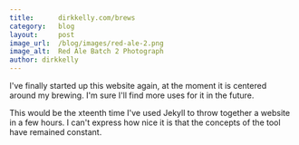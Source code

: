 ```yaml
---
title:      dirkkelly.com/brews
category:   blog
layout:     post
image_url:  /blog/images/red-ale-2.png
image_alt:  Red Ale Batch 2 Photograph
author: dirkkelly
---
```


I've finally started up this website again,
at the moment it is centered around my brewing.
I'm sure I'll find more uses for it in the future.

This would be the xteenth time I've used Jekyll to
throw together a website in a few hours.
I can't express how nice it is that the concepts of
the tool have remained constant.
